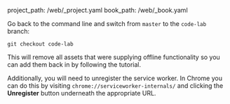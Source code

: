 project_path: /web/_project.yaml
book_path: /web/_book.yaml


Go back to the command line and switch from `master` to the `code-lab` branch:

<div class="highlight"><pre><code class="language-bash" data-lang="bash">git checkout code-lab</code></pre></div>

This will remove all assets that were supplying offline functionality so you can add them back in by following the tutorial.

Additionally, you will need to unregister the service worker. In Chrome you can do this by visiting `chrome://serviceworker-internals/` and clicking the **Unregister** button underneath the appropriate URL.


